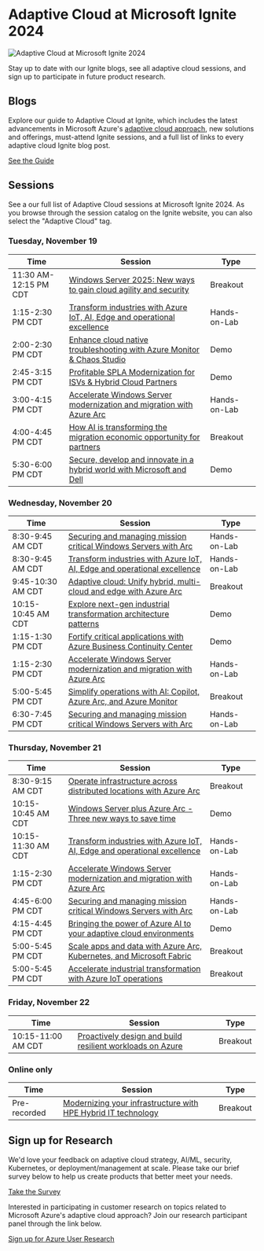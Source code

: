 # Adaptive Cloud at Microsoft Ignite 2024

![Adaptive Cloud at Microsoft Ignite 2024](./img/AdaptiveCloudMicrosoftIgnite2024.png)

Stay up to date with our Ignite blogs, see all adaptive cloud sessions, and sign up to participate in future product research.

## Blogs

Explore our guide to Adaptive Cloud at Ignite, which includes the latest advancements in Microsoft Azure's [adaptive cloud approach](https://azure.microsoft.com/solutions/hybrid-cloud-app/), new solutions and offerings, must-attend Ignite sessions, and a full list of links to every adaptive cloud Ignite blog post.

[See the Guide](https://aka.ms/ignite24/blog/adaptivecloudguide)

## Sessions

See a our full list of Adaptive Cloud sessions at Microsoft Ignite 2024. As you browse through the session catalog on the  Ignite website, you can also select the "Adaptive Cloud" tag. 

### Tuesday, November 19

| **Time**              | **Session**                                                                                                                                                          | **Type**     |
|-----------------------|----------------------------------------------------------------------------------------------------------------------------------------------------------------------|--------------|
| 11:30 AM-12:15 PM CDT | [Windows Server 2025: New ways to gain cloud agility and security](https://ignite.microsoft.com/sessions/BRK238?source=sessions)                                     | Breakout     |
| 1:15-2:30 PM CDT      | [Transform industries with Azure IoT, AI, Edge and operational excellence](https://ignite.microsoft.com/sessions/LAB460?source=sessions)                             | Hands-on-Lab |
| 2:00-2:30 PM CDT      | [Enhance cloud native troubleshooting with Azure Monitor & Chaos Studio](https://ignite.microsoft.com/sessions/THR623?source=sessions)                               | Demo         |
| 2:45-3:15 PM CDT      | [Profitable SPLA Modernization for ISVs & Hybrid Cloud Partners](https://ignite.microsoft.com/sessions/THR676?source=/speakers/991f681d-0645-4ffb-bf2a-0f108c8a3d47) | Demo         |
| 3:00-4:15 PM CDT      | [Accelerate Windows Server modernization and migration with Azure Arc](https://ignite.microsoft.com/sessions/LAB427?source=sessions)                                 | Hands-on-Lab |
| 4:00-4:45 PM CDT      | [How AI is transforming the migration economic opportunity for partners](https://ignite.microsoft.com/sessions/BRK247?source=sessions)                               | Breakout     |  
| 5:30-6:00 PM CDT      | [Secure, develop and innovate in a hybrid world with Microsoft and Dell](https://ignite.microsoft.com/sessions/THR673?source=sessions)                               | Demo         |

### Wednesday, November 20

| **Time**           | **Session**                                                                                                                              | **Type**     |
|--------------------|------------------------------------------------------------------------------------------------------------------------------------------|--------------|
| 8:30-9:45 AM CDT   | [Securing and managing mission critical Windows Servers with Arc](https://ignite.microsoft.com/sessions/LAB431)                          | Hands-on-Lab |
| 8:30-9:45 AM CDT   | [Transform industries with Azure IoT, AI, Edge and operational excellence](https://ignite.microsoft.com/sessions/LAB460?source=sessions) | Hands-on-Lab |
| 9:45-10:30 AM CDT  | [Adaptive cloud: Unify hybrid, multi-cloud and edge with Azure Arc](https://ignite.microsoft.com/sessions/BRK235?source=sessions)        | Breakout     |
| 10:15-10:45 AM CDT | [Explore next-gen industrial transformation architecture patterns](https://ignite.microsoft.com/sessions/THR666?source=sessions)         | Demo         |
| 1:15-1:30 PM CDT   | [Fortify critical applications with Azure Business Continuity Center](https://ignite.microsoft.com/sessions/THR520?source=sessions)      | Demo         |
| 1:15-2:30 PM CDT   | [Accelerate Windows Server modernization and migration with Azure Arc](https://ignite.microsoft.com/sessions/LAB427?source=sessions)     | Hands-on-Lab |
| 5:00-5:45 PM CDT   | [Simplify operations with AI: Copilot, Azure Arc, and Azure Monitor](https://ignite.microsoft.com/sessions/BRK219?source=sessions)       | Breakout     |
| 6:30-7:45 PM CDT   | [Securing and managing mission critical Windows Servers with Arc](https://ignite.microsoft.com/sessions/LAB431)                          | Hands-on-Lab |

### Thursday, November 21

| **Time**           | **Session**                                                                                                                              | **Type**     |
|--------------------|------------------------------------------------------------------------------------------------------------------------------------------|--------------|
| 8:30-9:15 AM CDT   | [Operate infrastructure across distributed locations with Azure Arc](https://ignite.microsoft.com/sessions/BRK214?source=sessions)       | Breakout     |
| 10:15-10:45 AM CDT | [Windows Server plus Azure Arc - Three new ways to save time](https://ignite.microsoft.com/sessions/THR632?source=sessions)              | Demo         |
| 10:15-11:30 AM CDT | [Transform industries with Azure IoT, AI, Edge and operational excellence](https://ignite.microsoft.com/sessions/LAB460?source=sessions) | Hands-on-Lab |
| 1:15-2:30 PM CDT   | [Accelerate Windows Server modernization and migration with Azure Arc](https://ignite.microsoft.com/sessions/LAB427?source=sessions)     | Hands-on-Lab |
| 4:45-6:00 PM CDT   | [Securing and managing mission critical Windows Servers with Arc](https://ignite.microsoft.com/sessions/LAB431)                          | Hands-on-Lab |
| 4:15-4:45 PM CDT   | [Bringing the power of Azure AI to your adaptive cloud environments](https://ignite.microsoft.com/sessions/THR628?source=sessions)       | Demo         |
| 5:00-5:45 PM CDT   | [Scale apps and data with Azure Arc, Kubernetes, and Microsoft Fabric](https://ignite.microsoft.com/sessions/BRK215?source=sessions)     | Breakout     |
| 5:00-5:45 PM CDT   | [Accelerate industrial transformation with Azure IoT operations](https://ignite.microsoft.com/sessions/BRK262?source=sessions)           | Breakout     |

### Friday, November 22

| **Time**           | **Session**                                                                                                               | **Type** |
|--------------------|---------------------------------------------------------------------------------------------------------------------------|----------|
| 10:15-11:00 AM CDT | [Proactively design and build resilient workloads on Azure](https://ignite.microsoft.com/sessions/BRK241?source=sessions) | Breakout |

### Online only

| **Time**     | **Session**                                                                                                                    | **Type** |
|--------------|--------------------------------------------------------------------------------------------------------------------------------|----------|
| Pre-recorded | [Modernizing your infrastructure with HPE Hybrid IT technology](https://ignite.microsoft.com/sessions/ODFP945?source=sessions) | Breakout |

## Sign up for Research

We'd love your feedback on adaptive cloud strategy, AI/ML, security, Kubernetes, or deployment/management at scale. Please take our brief survey below to help us create products that better meet your needs.

[Take the Survey](https://aka.ms/ACX/Ignite24)

Interested in participating in customer research on topics related to Microsoft Azure's adaptive cloud approach? Join our research participant panel through the link below.

[Sign up for Azure User Research](https://ux.microsoft.com/panel/AzureHybrid)